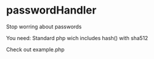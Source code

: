 # passwordHandler
Stop worring about passwords

You need: Standard php wich includes hash() with sha512

Check out example.php
